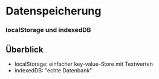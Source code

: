# Datenspeicherung

### localStorage und indexedDB

## Überblick

- localStorage: einfacher key-value-Store mit Textwerten
- indexedDB: "echte Datenbank"
